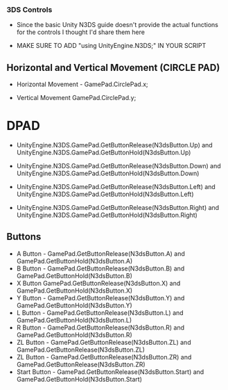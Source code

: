 ### 3DS Controls

* Since the basic Unity N3DS guide doesn't provide the actual functions for the controls I thought I'd share them here

* MAKE SURE TO ADD "using UnityEngine.N3DS;" IN YOUR SCRIPT

## Horizontal and Vertical Movement (CIRCLE PAD)

* Horizontal Movement - GamePad.CirclePad.x;

* Vertical Movement GamePad.CirclePad.y;

# DPAD

* UnityEngine.N3DS.GamePad.GetButtonRelease(N3dsButton.Up) and UnityEngine.N3DS.GamePad.GetButtonHold(N3dsButton.Up)

* UnityEngine.N3DS.GamePad.GetButtonRelease(N3dsButton.Down) and UnityEngine.N3DS.GamePad.GetButtonHold(N3dsButton.Down)

* UnityEngine.N3DS.GamePad.GetButtonRelease(N3dsButton.Left) and UnityEngine.N3DS.GamePad.GetButtonHold(N3dsButton.Left)

* UnityEngine.N3DS.GamePad.GetButtonRelease(N3dsButton.Right) and UnityEngine.N3DS.GamePad.GetButtonHold(N3dsButton.Right)

## Buttons

* A Button - GamePad.GetButtonRelease(N3dsButton.A)      and     GamePad.GetButtonHold(N3dsButton.A)
* B Button - GamePad.GetButtonRelease(N3dsButton.B)      and     GamePad.GetButtonHold(N3dsButton.B)
* X Button GamePad.GetButtonRelease(N3dsButton.X)        and     GamePad.GetButtonHold(N3dsButton.X)
* Y Button - GamePad.GetButtonRelease(N3dsButton.Y)      and     GamePad.GetButtonHold(N3dsButton.Y)
* L Button - GamePad.GetButtonRelease(N3dsButton.L)      and     GamePad.GetButtonHold(N3dsButton.L)
* R Button - GamePad.GetButtonRelease(N3dsButton.R)      and     GamePad.GetButtonHold(N3dsButton.R)
* ZL Button - GamePad.GetButtonRelease(N3dsButton.ZL)    and     GamePad.GetButtonRelease(N3dsButton.ZL)
* ZL Button - GamePad.GetButtonRelease(N3dsButton.ZR)    and     GamePad.GetButtonRelease(N3dsButton.ZR)
* Start Button - GamePad.GetButtonRelease(N3dsButton.Start)      and     GamePad.GetButtonHold(N3dsButton.Start)


